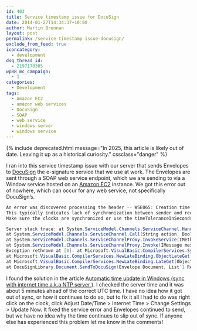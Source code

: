 ```yaml
---
id: 403
title: Service timestamp issue for DocuSign
date: 2014-01-27T14:34:37+10:00
author: Martin Brennan
layout: post
permalink: /service-timestamp-issue-docusign/
exclude_from_feed: true
iconcategory:
  - development
dsq_thread_id:
  - 2197178305
wp88_mc_campaign:
  - 1
categories:
  - Development
tags:
  - Amazon EC2
  - amazon web services
  - DocuSign
  - SOAP
  - web service
  - windows server
  - windows service
---
```


{% include deprecated.html message="In 2025, this article is likely out of date. Leaving it up as a historical curiosity." cssclass="danger" %}

I ran into this service timestamp issue with our server that sends Envelopes to [DocuSign](http://www.docusign.com/) the e-signature service that we use at work. The Envelopes are sent through a SOAP web service endpoint, which we are sending to via a Window service hosted on an [Amazon EC2](http://aws.amazon.com/ec2/) instance. We got this error out of nowhere, which can occur for any web service, not specifically DocuSign’s.

```csharp
An error was discovered processing the header -- WSE065: Creation time of the timestamp is in the future.
This typically indicates lack of synchronization between sender and receiver clocks.
Make sure the clocks are synchronized or use the timeToleranceInSeconds element in the microsoft.web.services3 configuration section to adjust tolerance for lack of clock synchronization.

Server stack trace: at System.ServiceModel.Channels.ServiceChannel.HandleReply(ProxyOperationRuntime operation, ProxyRpc& rpc)
at System.ServiceModel.Channels.ServiceChannel.Call(String action, Boolean oneway, ProxyOperationRuntime operation, Object[] ins, Object[] outs, TimeSpan timeout)
at System.ServiceModel.Channels.ServiceChannelProxy.InvokeService(IMethodCallMessage methodCall, ProxyOperationRuntime operation)
at System.ServiceModel.Channels.ServiceChannelProxy.Invoke(IMessage message)
Exception rethrown at [0]: at Microsoft.VisualBasic.CompilerServices.Symbols.Container.InvokeMethod(Method TargetProcedure, Object[] Arguments, Boolean[] CopyBack, BindingFlags Flags)
at Microsoft.VisualBasic.CompilerServices.NewLateBinding.ObjectLateGet(Object Instance, Type Type, String MemberName, Object[] Arguments, String[] ArgumentNames, Type[] TypeArguments, Boolean[] CopyBack)
at Microsoft.VisualBasic.CompilerServices.NewLateBinding.LateGet(Object Instance, Type Type, String MemberName, Object[] Arguments, String[] ArgumentNames, Type[] TypeArguments, Boolean[] CopyBack)
at DocuSignLibrary.Document.SendToDocuSign(Envelope Document, List`1 Recipients, Object Envelope
```

I found the solution in the article [Automatic time update in Windows (sync with internet time a.k.a NTP server )](http://www.winblogs.net/index.php/2011/09/02/automatic-time-update-in-windows-sync-with-internet-time-a-k-a-ntp-server/). I checked the server time and it was about 5 minutes ahead of the correct UTC time. I have no idea how it got out of sync, or how it continues to do so, but to fix it all I had to do was right click on the clock, click Adjust Date/Time > Internet Time > Change Settings > Update Now. It fixed the service error and Envelopes continued to send, but we have no idea why the time continues to slip out of sync. If anyone else has experienced this problem let me know in the comments!
